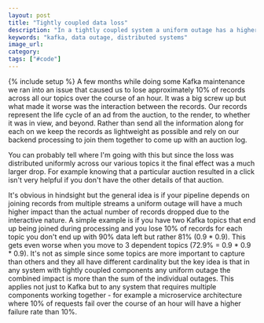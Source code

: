 ```yaml
---
layout: post
title: "Tightly coupled data loss"
description: "In a tightly coupled system a uniform outage has a higher impact than the sum of the individual parts."
keywords: "kafka, data outage, distributed systems"
image_url: 
category: 
tags: ["#code"]
---
```

{% include setup %}
A few months while doing some Kafka maintenance we ran into an issue that caused us to lose approximately 10% of records across all our topics over the course of an hour. It was a big screw up but what made it worse was the interaction between the records. Our records represent the life cycle of an ad from the auction, to the render, to whether it was in view, and beyond. Rather than send all the information along for each on we keep the records as lightweight as possible and rely on our backend processing to join them together to come up with an auction log.

You can probably tell where I'm going with this but since the loss was distributed uniformly across our various topics it the final effect was a much larger drop. For example knowing that a particular auction resulted in a click isn't very helpful if you don't have the other details of that auction.

It's obvious in hindsight but the general idea is if your pipeline depends on joining records from multiple streams a uniform outage will have a much higher impact than the actual number of records dropped due to the interactive nature. A simple example is if you have two Kafka topics that end up being joined during processing and you lose 10% of records for each topic you don't end up with 90% data left but rather 81% (0.9 * 0.9). This gets even worse when you move to 3 dependent topics (72.9% = 0.9 * 0.9 * 0.9). It's not as simple since some topics are more important to capture than others and they all have different cardinality but the key idea is that in any system with tightly coupled components any uniform outage the combined impact is more than the sum of the individual outages. This applies not just to Kafka but to any system that requires multiple components working together - for example a microservice architecture where 10% of requests fail over the course of an hour will have a higher failure rate than 10%.

